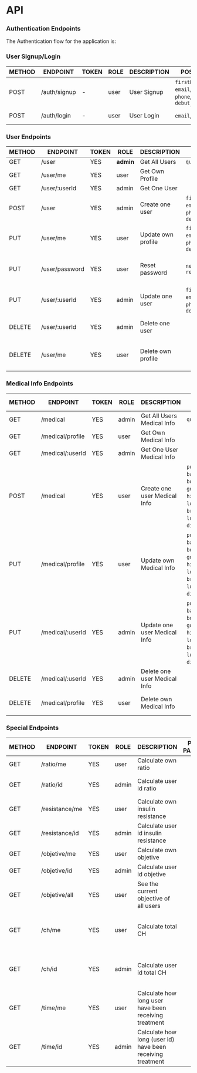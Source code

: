 # API

### Authentication Endpoints

The Authentication flow for the application is:

### User Signup/Login

METHOD | ENDPOINT         | TOKEN | ROLE | DESCRIPTION              | POST PARAMS                                     | RETURNS
-------|------------------|-------|------|--------------------|-------------------------------------------------|--------------------
POST   | /auth/signup     | -     | user | User Signup              | `firstName`,`lastName`, `email`, `password`, `phone`, `birth_Date` , `debut_date`  | { token: `token` }
POST   | /auth/login      | -     | user | User Login               | `email`, `password`                             | { token: `token` }

### User Endpoints

METHOD | ENDPOINT         | TOKEN | ROLE | DESCRIPTION              | POST PARAMS                                     | RETURNS
-------|------------------|-------|------|--------------------------|-------------------------------------------------|--------------------
GET    | /user            | YES   | **admin** | Get All Users            |  `query params`                            | [{user}]
GET    | /user/me    | YES   | user | Get Own Profile          |                                                |  {user}
GET    | /user/:userId        | YES   | admin | Get One User             |                                             |  {user}
POST   | /user            | YES   | admin | Create one user         |`firstName`,`lastName`, `email`, `password`, `phone`, `birth_Date` , `debut_date` | {user}
PUT    | /user/me    | YES   | user | Update own profile       |`firstName`,`lastName`, `email`, `password`, `phone`, `birth_Date` , `debut_date` | {message: 'Profile updated'}
PUT    | /user/password   | YES   | user  | Reset password          | `newPassword` `repeatPassword`                                    | { message: 'Password updated }
PUT    | /user/:userId       | YES   | admin | Update one user         |  `firstName`,`lastName`, `email`, `password`, `phone`, `birth_Date` , `debut_date` | {message: 'User updated'
DELETE | /user/:userId      | YES   | admin | Delete one user         |                                                   | {message: 'User deleted'}
DELETE | /user/me   | YES   | user | Delete own profile       |                                                    | { message: 'Profile deleted' }

### Medical Info Endpoints

METHOD | ENDPOINT         | TOKEN | ROLE | DESCRIPTION              | POST PARAMS                                     | RETURNS
-------|------------------|-------|------|--------------------------|-------------------------------------------------|--------------------
GET    | /medical     | YES   | admin | Get All Users Medical Info           |  `query params`                          | [{medical_info}]
GET    | /medical/profile    | YES   | user | Get Own Medical Info         |                                                |  {medical_info}
GET    | /medical/:userId        | YES   | admin | Get One User Medical Info            |                                             |  {medical_info}
POST   | /medical            | YES   | user | Create one user Medical Info        |`pump_model`, `basal_insulin`, `bolus_insulin`, `good_sv`, `high_sv`, `low_sv` , `breakfast`, `luch`, `snack`, `dinner`, `extra` | {medical_info}
PUT    | /medical/profile    | YES   | user | Update own Medical Info       |`pump_model`, `basal_insulin`, `bolus_insulin`, `good_sv`, `high_sv`, `low_sv` , `breakfast`, `luch`, `snack`, `dinner`, `extra`| {message: 'Medical info updated'}
PUT    | /medical/:userId       | YES   | admin | Update one user Medical Info       |`pump_model`, `basal_insulin`, `bolus_insulin`, `good_sv`, `high_sv`, `low_sv` , `breakfast`, `luch`, `snack`, `dinner`, `extra` | {message: 'Medical_info updated'
DELETE | /medical/:userId      | YES   | admin | Delete one user Medical Info       |                                                   | {message: 'Medical_info deleted'}
DELETE | /medical/profile    | YES   | user | Delete own Medical Info       |                                                    | { message: 'Medical_info deleted' }


### Special Endpoints

METHOD | ENDPOINT         | TOKEN | ROLE | DESCRIPTION              | POST PARAMS                                     | RETURNS
-------|------------------|-------|------|--------------------------|-------------------------------------------------|--------------------
GET    | /ratio/me            | YES   | user | Calculate own ratio          |                             | { message: "Your ratio is:" }
GET    | /ratio/id    | YES   | admin | Calculate user id ratio          |                                            | { message: "User id ratio is:" }
GET    | /resistance/me       | YES   | user | Calculate own insulin resistance          |                                            | { message: "Your insulin resistance is:" }
GET    | /resistance/id    | YES   | admin | Calculate user id insulin resistance   |                                            |  { message: "User id insulin resistance is:" }
GET    | /objetive/me            | YES   | user | Calculate own objetive          |                             | { message: + Objetive Image }
GET    | /objetive/id    | YES   | admin | Calculate user id objetive         |                                            | { message: + Objetive Image }
GET    | /objetive/all            | YES   | user | See the current objective of all users          |                             | [{user_objetive}]
GET    | /ch/me            | YES   | user | Calculate total CH          |                             | { message: "The carbohydrates you have consumed are:" }
GET    | /ch/id    | YES   | admin | Calculate user id total CH          |                                            | { message: "The carbohydrates user id have consumed are:" }
GET    | /time/me            | YES   | user | Calculate how long user have been receiving treatment         |                             | { message: "You have been receiving treatment for:" }
GET    | /time/id    | YES   | admin | Calculate how long (user id) have been receiving treatment|                                            | { message: "User id have been receiving treatment for:" }


